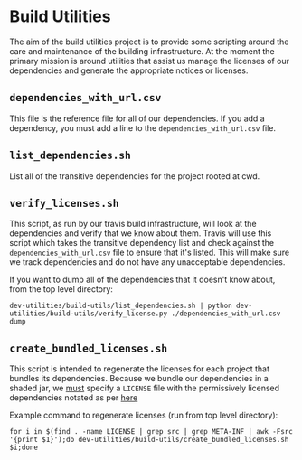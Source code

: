 <!--
Licensed to the Apache Software Foundation (ASF) under one
or more contributor license agreements.  See the NOTICE file
distributed with this work for additional information
regarding copyright ownership.  The ASF licenses this file
to you under the Apache License, Version 2.0 (the
"License"); you may not use this file except in compliance
with the License.  You may obtain a copy of the License at

    http://www.apache.org/licenses/LICENSE-2.0

Unless required by applicable law or agreed to in writing, software
distributed under the License is distributed on an "AS IS" BASIS,
WITHOUT WARRANTIES OR CONDITIONS OF ANY KIND, either express or implied.
See the License for the specific language governing permissions and
limitations under the License.
-->
# Build Utilities

The aim of the build utilities project is to provide some scripting
around the care and maintenance of the building infrastructure.  At the
moment the primary mission is around utilities that assist us manage the
licenses of our dependencies and generate the appropriate notices or
licenses.

## `dependencies_with_url.csv`
This file is the reference file for all of our dependencies.
If you add a dependency, you must add a line to the
`dependencies_with_url.csv` file.

## `list_dependencies.sh`

List all of the transitive dependencies for the project rooted at cwd.

## `verify_licenses.sh`

This script, as run by our travis build infrastructure, will look at the
dependencies and verify that we know about them. Travis will use this
script which takes the transitive dependency list and check against the
`dependencies_with_url.csv` file to ensure that it's listed. This will
make sure we track dependencies and do not have any unacceptable
dependencies.

If you want to dump all of the dependencies that it doesn't know about,
from the top level directory:

```
dev-utilities/build-utils/list_dependencies.sh | python dev-utilities/build-utils/verify_license.py ./dependencies_with_url.csv dump
```


## `create_bundled_licenses.sh`

This script is intended to regenerate the licenses for each project that
bundles its dependencies.  Because we bundle our dependencies in a
shaded jar, we
[must](http://www.apache.org/dev/licensing-howto.html#deps-of-deps) specify a `LICENSE` file with the permissively
licensed dependencies notated as per [here](http://www.apache.org/dev/licensing-howto.html#permissive-deps)

Example command to regenerate licenses (run from top level directory):

```
for i in $(find . -name LICENSE | grep src | grep META-INF | awk -Fsrc '{print $1}');do dev-utilities/build-utils/create_bundled_licenses.sh $i;done
```
